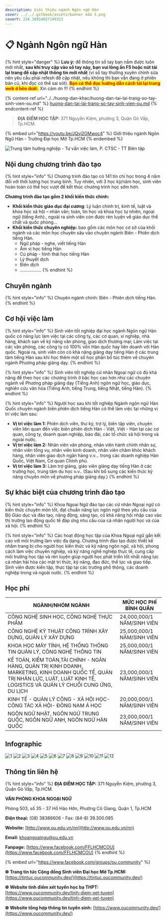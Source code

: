 ```yaml
---
description: Giới thiệu ngành Ngôn ngữ Hàn
cover: ../../.gitbook/assets/banner mẫu 5.png
coverY: 224.38914027149323
---
```


# 📋 Ngành Ngôn ngữ Hàn

{% hint style="danger" %}
**Lưu ý:** để thông tin sổ tay bạn nắm được luôn mới nhất, **sau khi truy cập vào sổ tay này, bạn vui lòng ấn F5 hoặc nút tải lại trang để cập nhật thông tin mới nhất** (vì sổ tay thường xuyên chỉnh sửa nên yêu cầu phải refesh để cập nhật, nếu không thì bạn vẫn đang ở phiên bản cũ, khi đọc có thể sai sót). <mark style="color:red;">**Bạn có thể đọc hướng dẫn cách tải lại trang web ở bên dưới.**</mark> Xin cảm ơn !!!
{% endhint %}

{% content-ref url="../../huong-dan-khac/huong-dan-tai-lai-trang-so-tay-sinh-vien-ou.md" %}
[huong-dan-tai-lai-trang-so-tay-sinh-vien-ou.md](../../huong-dan-khac/huong-dan-tai-lai-trang-so-tay-sinh-vien-ou.md)
{% endcontent-ref %}

> **ĐỊA ĐIỂM HỌC TẬP:** 371 Nguyễn Kiệm, phường 3, Quận Gò Vấp, Tp.HCM.

{% embed url="https://youtu.be/JQvj2GMwoc4" %}
Giới thiệu ngành Ngôn Ngữ Hàn - Trường Đại học Mở Tp.HCM
{% endembed %}

![Trung tâm hướng nghiệp - Tư vấn việc làm, P. CTSC - TT Biên tập](<../../.gitbook/assets/Sß+ò tay h¦¦ß+¢ng nghiß+çp - bß¦ún ch+¡nh - size nhß+Å1024\_19.jpg>)

## Nội dung chương trình đào tạo

{% hint style="info" %}
Chương trình đào tạo có 141 tín chỉ học trong 4 năm đối với thời lượng học trung bình. Tuy nhiên, với 3 học kỳ/năm học, sinh viên hoàn toàn có thể học vượt để kết thúc chương trình học sớm hơn.

**Chương trình đào tạo gồm 2 khối kiến thức chính:**

* **Khối kiến thức giáo dục đại cương**: Lý luận chính trị, kinh tế, luật và khoa học xã hội – nhân văn; toán, tin học và khoa học tự nhiên, ngoại ngữ (tiếng Anh)., ngoài ra sinh viên còn được rèn luyện về giáo dục thể chất và quốc phòng…
* **Khối kiến thức chuyên nghiệp:** bao gồm các môn học cơ sở của khối ngành và các môn học chuyên sâu vào chuyên ngành Biên - Phiên dịch tiếng Hàn.
  * Ngữ pháp - nghe, viết tiếng Hàn
  * Âm vị học tiếng Hàn
  * Cú pháp - hình thái học tiếng Hàn
  * Lý thuyết dịch
  * Biên dịch
  * .................
{% endhint %}

## Chuyên ngành

{% hint style="info" %}
Chuyên ngành chính: Biên - Phiên dịch tiếng Hàn.
{% endhint %}

## Cơ hội việc làm

{% hint style="info" %}
Sinh viên tốt nghiệp đại học ngành Ngôn ngữ Hàn quốc có năng lực làm việc tại các công ty, các cơ quan, xí nghiệp, nhà hàng, khách sạn về kỹ năng văn phòng, giao dịch thương mại; Làm việc tại các văn phòng, các công ty có 100% vốn Hàn quốc hay liên doanh với Hàn quốc. Ngoài ra, sinh viên còn có khả năng giảng dạy tiếng Hàn ở các trung tâm tiếng Hàn sau khi học thêm một số học phần bổ túc thêm về chuyên ngành Phương pháp giảng dạy.
{% endhint %}

{% hint style="info" %}
Sinh viên tốt nghiệp cử nhân Ngoại ngữ có đủ khả năng để theo học các chương trình ở bậc học cao hơn như các chuyên ngành về Phương pháp giảng dạy (Tiếng Anh) ngôn ngữ học, giáo dục, nghiên cứu văn hóa (Tiếng Anh, tiếng Trung, tiếng Nhật, tiếng Hàn).
{% endhint %}

{% hint style="info" %}
Người học sau khi tốt nghiệp Ngành ngôn ngữ Hàn Quốc chuyên ngành biên phiên dịch tiếng Hàn có thể làm việc tại những vị trí việc làm sau:

* **Vị trí việc làm 1:** Phiên dịch viên, thư ký, trợ lý, biên tập viên, chuyên viên liên quan đến việc biên phiên dịch Hàn - Việt, Việt - Hàn tại các cơ quan, công ty, doanh quan nghiệp, báo đài, các tổ chức xã hội trong và ngoài nước.
* **Vị trí việc làm 2:** Nhân viên văn phòng, nhân viên hành chính nhân sự, nhân viên tổng vụ, nhân viên kinh doanh, nhân viên chăm khóc khách hàng, nhân viên giao dịch ngân hàng v.v... trong các doanh nghiệp Hàn Quốc, Việt Nam, Cơ quan Chính phủ.
* **Vị trí việc làm 3:** Làm trợ giảng, giáo viên giảng dạy tiếng Hàn ở các trường học, trung tâm du học v.v.. (Sau khi bổ sung các kiến thức kỹ năng chuyên môn về phương pháp giảng dạy.)
{% endhint %}

## Sự khác biệt của chương trình đào tạo

{% hint style="info" %}
Khoa Ngọai Ngữ đào tạo các cử nhân Ngoại ngữ có kiến thức chuyên môn tốt, đạt chuẩn năng lực ngôn ngữ theo yêu cầu của Bộ Giáo dục và đào tạo, năng động, sáng tạo, có khả năng hội nhập cao vào thị trường lao động quốc tế đáp ứng nhu cầu của cá nhân người học và của xã hội.
{% endhint %}

{% hint style="info" %}
Các hoạt động học tập của Khoa Ngoại ngữ gắn kết cao với môi trường làm việc đa dạng. Chương trình đào tạo được thiết kế nhằm trang bị cho người học kiến thức và kỹ năng ngôn ngữ, xã hội, phong cách làm việc chuyên nghiệp, và kỹ năng nghề nghiệp thực tế, cung cấp môi trường học tập và rèn luyện giúp người học phát triển tốt nhất năng lực cá nhân hài hòa các mặt tri thức, kỹ năng, đạo đức, thể lực và giao tiếp. Sinh viên được kiến tập, thực tập tại các trường phổ thông, các doanh nghiệp trong và ngoài nước.
{% endhint %}

## Học phí

| NGÀNH/NHÓM NGÀNH                                                                                                                                                                  | MỨC HỌC PHÍ BÌNH QUÂN      |
| --------------------------------------------------------------------------------------------------------------------------------------------------------------------------------- | -------------------------- |
| CÔNG NGHỆ SINH HỌC, CÔNG NGHỆ THỰC PHẨM                                                                                                                                           | 24,000,000/1 NĂM/SINH VIÊN |
| CÔNG NGHỆ KỸ THUẬT CÔNG TRÌNH XÂY DỰNG, QUẢN LÝ XÂY DỰNG                                                                                                                          | 25,000,000/1 NĂM/SINH VIÊN |
| KHOA HỌC MÁY TÍNH, HỆ THỐNG THÔNG TIN QUẢN LÝ, CÔNG NGHỆ THÔNG TIN                                                                                                                | 25,000,000/1 NĂM/SINH VIÊN |
| KẾ TOÁN, KIỂM TOÁN,TÀI CHÍNH - NGÂN HÀNG, QUẢN TRỊ KINH DOANH, MARKETING, KINH DOANH QUỐC TẾ, QUẢN TRỊ NHÂN LỰC, LUẬT, LUẬT KINH TẾ, LOGISTICS VÀ QUẢN LÝ CHUỖI CUNG ỨNG, DU LỊCH | 23,000,000/1 NĂM/SINH VIÊN |
| KINH TẾ - QUẢN LÝ CÔNG - XÃ HỘI HỌC- CÔNG TÁC XÃ HỘI- ĐÔNG NAM Á HỌC                                                                                                              | 20,000,000/1 NĂM/SINH VIÊN |
| NGÔN NGỮ NHẬT, NGÔN NGỮ TRUNG QUỐC, NGÔN NGỮ ANH, NGÔN NGỮ HÀN QUỐC                                                                                                               | 23,000,000/1 NĂM/SINH VIÊN |

## Infographic

![1](<../../.gitbook/assets/1 - tiêu đề (3).png>) ![2](<../../.gitbook/assets/2 - giới thiệu chung (8).png>) ![3](<../../.gitbook/assets/3 - việc làm (3).png>) ![4](<../../.gitbook/assets/4 - CƠ HỘI VIỆC LÀM (1).png>) ![5](<../../.gitbook/assets/5 - CƠ HỘI VIỆC LÀM (1).png>) ![6](<../../.gitbook/assets/6 - định hướng đào tạo (1).png>) ![7](<../../.gitbook/assets/7 - định hướng đào tạo (1).png>) ![8](<../../.gitbook/assets/8 - chương trình đào tạo.png>) ![9](<../../.gitbook/assets/9 - nd ctdt (2).png>) ![10](<../../.gitbook/assets/11 - học phí.png>) ![11](<../../.gitbook/assets/12 - học phí (4).png>) ![12](<../../.gitbook/assets/13 - liên hệ.png>)

## Thông tin liên hệ

{% hint style="info" %}
**ĐỊA ĐIỂM HỌC TẬP:** 371 Nguyễn Kiệm, phường 3, Quận Gò Vấp, Tp.HCM.

**VĂN PHÒNG KHOA NGOẠI NGỮ**

Phòng 503, số 35 - 37 Hồ Hảo Hớn, Phường Cô Giang, Quận 1, Tp.HCM

**Điện thoại:** (08) 38386606 - Fax: (84-8) 39.300.085

**Website:** [http://www.ou.edu.vn/nn](http://www.ou.edu.vn/nn)

**Email:** khoangoaingu@ou.edu.vn

**Fanpage:** [https://www.facebook.com/FFLHCMCOU](https://www.facebook.com/FFLHCMCOU)
{% endhint %}

{% embed url="https://www.facebook.com/groups/ou.community" %}

**🌐** **Trang tin tức Cộng đồng Sinh viên Đại học Mở Tp.HCM:** [https://tintuc.oucommunity.dev/](https://tintuc.oucommunity.dev/)

**🌐** **Website tính điểm xét tuyển học bạ THPT:** [https://www.oucommunity.dev/tinh-diem-xet-tuyen](https://www.oucommunity.dev/tinh-diem-xet-tuyen)

**🌐** **Website tổng hợp thông tin tuyển sinh:** [https://www.oucommunity.dev/](https://www.oucommunity.dev/)
